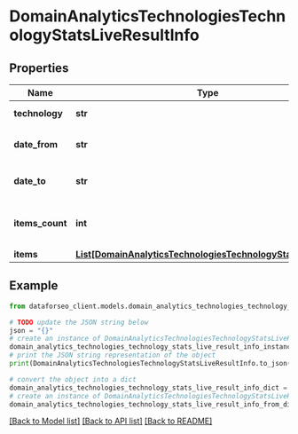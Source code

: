 # DomainAnalyticsTechnologiesTechnologyStatsLiveResultInfo


## Properties

Name | Type | Description | Notes
------------ | ------------- | ------------- | -------------
**technology** | **str** | target technology | [optional] 
**date_from** | **str** | starting date of the time range | [optional] 
**date_to** | **str** | ending date of the time range | [optional] 
**items_count** | **int** | number of items in the results array | [optional] 
**items** | [**List[DomainAnalyticsTechnologiesTechnologyStatsLiveItem]**](DomainAnalyticsTechnologiesTechnologyStatsLiveItem.md) | items array | [optional] 

## Example

```python
from dataforseo_client.models.domain_analytics_technologies_technology_stats_live_result_info import DomainAnalyticsTechnologiesTechnologyStatsLiveResultInfo

# TODO update the JSON string below
json = "{}"
# create an instance of DomainAnalyticsTechnologiesTechnologyStatsLiveResultInfo from a JSON string
domain_analytics_technologies_technology_stats_live_result_info_instance = DomainAnalyticsTechnologiesTechnologyStatsLiveResultInfo.from_json(json)
# print the JSON string representation of the object
print(DomainAnalyticsTechnologiesTechnologyStatsLiveResultInfo.to_json())

# convert the object into a dict
domain_analytics_technologies_technology_stats_live_result_info_dict = domain_analytics_technologies_technology_stats_live_result_info_instance.to_dict()
# create an instance of DomainAnalyticsTechnologiesTechnologyStatsLiveResultInfo from a dict
domain_analytics_technologies_technology_stats_live_result_info_from_dict = DomainAnalyticsTechnologiesTechnologyStatsLiveResultInfo.from_dict(domain_analytics_technologies_technology_stats_live_result_info_dict)
```
[[Back to Model list]](../README.md#documentation-for-models) [[Back to API list]](../README.md#documentation-for-api-endpoints) [[Back to README]](../README.md)


